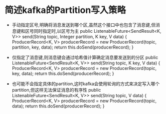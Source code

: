 # 简述kafka的Partition写入策略
- 手动指定区号,明确将消息发送到哪个区,虽然这个接口中也包含了消息键,但消息键和区号同时指定时,以区号为主
  public ListenableFuture<SendResult<K, V>> send(String topic, Integer partition, K key, V data) {
    ProducerRecord<K, V> producerRecord = new ProducerRecord(topic, partition, key, data);
    return this.doSend(producerRecord);
  }

- 仅指定了消息键,则消息键会通过哈希值计算确定消息要发送到的分区
  public ListenableFuture<SendResult<K, V>> send(String topic, K key, V data) {
    ProducerRecord<K, V> producerRecord = new ProducerRecord(topic, key, data);
    return this.doSend(producerRecord);
  }

- 也可能不会指定具体的partition,这时kafka会使用轮询的方式来决定写入哪个partition,但这样无法保证消息的有序性
  public ListenableFuture<SendResult<K, V>> send(String topic, V data) {
    ProducerRecord<K, V> producerRecord = new ProducerRecord(topic, data);
    return this.doSend(producerRecord);
  }
